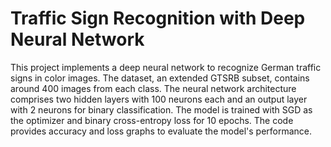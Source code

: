 # Traffic Sign Recognition with Deep Neural Network
This project implements a deep neural network to recognize German traffic signs in color images. The dataset, an extended GTSRB subset, contains around 400 images from each class. The neural network architecture comprises two hidden layers with 100 neurons each and an output layer with 2 neurons for binary classification. The model is trained with SGD as the optimizer and binary cross-entropy loss for 10 epochs. The code provides accuracy and loss graphs to evaluate the model's performance.
